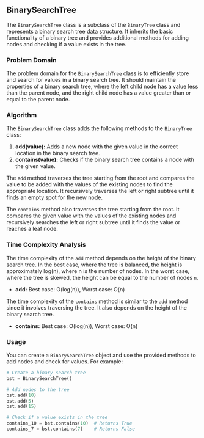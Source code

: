 ## BinarySearchTree

The `BinarySearchTree` class is a subclass of the `BinaryTree` class and represents a binary search tree data structure. It inherits the basic functionality of a binary tree and provides additional methods for adding nodes and checking if a value exists in the tree.

### Problem Domain

The problem domain for the `BinarySearchTree` class is to efficiently store and search for values in a binary search tree. It should maintain the properties of a binary search tree, where the left child node has a value less than the parent node, and the right child node has a value greater than or equal to the parent node.

### Algorithm

The `BinarySearchTree` class adds the following methods to the `BinaryTree` class:

1. **add(value):** Adds a new node with the given value in the correct location in the binary search tree.
2. **contains(value):** Checks if the binary search tree contains a node with the given value.

The `add` method traverses the tree starting from the root and compares the value to be added with the values of the existing nodes to find the appropriate location. It recursively traverses the left or right subtree until it finds an empty spot for the new node.

The `contains` method also traverses the tree starting from the root. It compares the given value with the values of the existing nodes and recursively searches the left or right subtree until it finds the value or reaches a leaf node.

### Time Complexity Analysis

The time complexity of the `add` method depends on the height of the binary search tree. In the best case, where the tree is balanced, the height is approximately log(n), where n is the number of nodes. In the worst case, where the tree is skewed, the height can be equal to the number of nodes `n`.

- **add:** Best case: O(log(n)), Worst case: O(n)

The time complexity of the `contains` method is similar to the `add` method since it involves traversing the tree. It also depends on the height of the binary search tree.

- **contains:** Best case: O(log(n)), Worst case: O(n)

### Usage

You can create a `BinarySearchTree` object and use the provided methods to add nodes and check for values. For example:

```python
# Create a binary search tree
bst = BinarySearchTree()

# Add nodes to the tree
bst.add(10)
bst.add(5)
bst.add(15)

# Check if a value exists in the tree
contains_10 = bst.contains(10)  # Returns True
contains_7 = bst.contains(7)    # Returns False
